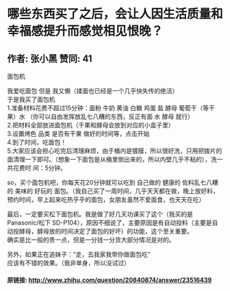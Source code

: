 # 哪些东西买了之后，会让人因生活质量和幸福感提升而感觉相见恨晚？
## 作者: 张小黑  赞同: 41
面包机  
  
我爱吃面包 但是 我又懒（揉面也已经是一个几乎快失传的绝活）  
于是我买了面包机  
1.准备材料花费不超过15分钟：面粉 牛奶 黄油 白糖 鸡蛋 盐 酵母 葡萄干（等干果）水 （你可以自由发挥放乱七八糟的东西，反正有面 水 酵母 就行）  
2.把材料全部放进面包机（干果和酵母会放到对应的小盒子里）  
3.设置烤色 品类 是否有干果 做好的时间等，点击开始  
4.到了时间，吃面包！  
5.大家应该会担心吃完后清理麻烦，由于桶内是镀膜，所以很好洗，只用把拨片的面清理一下即可。（想象一下面包是从桶里倒出来的，所以内壁几乎不粘的），洗一共花费时
间：5分钟。  
  
  
so，买个面包机吧，你每天花20分钟就可以吃到 自己做的 健康的 佐料乱七八糟的 美味的 好玩的
面包。（我自己买了一周时间，几乎天天都在做，晚上放好料，预约时间，早上起来吃热乎乎的面包，女朋友虽然不爱面食，也天天在吃）  
  
最后，一定要买松下面包机。我是做了好几天功课买了这个（我买的是Panasonic/松下
SD-P104），原因不细说了，主要原因是有自动投料（主要是自动投酵母，酵母放的时间决定了面包的好坏）的功能，这个至关重要。  
确实是比一般的贵一点，但是一分钱一分货大部分情况是对的。  
  
另外，如果正在追妹子：“走，去我家我带你做面包吃”  
应该有不错的效果。（我非单身，所以没试过）

#### 原链接: http://www.zhihu.com/question/20840874/answer/23516439